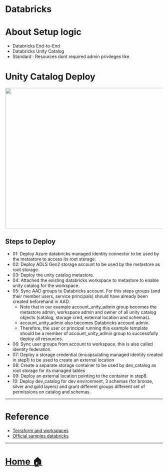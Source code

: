# Databricks


# About Setup logic

- Databricks End-to-End
- Databricks Unity Catalog
- Standard : Resources dont required admin privileges like 

# Unity Catalog Deploy

<img src="/docs/asset/img/7-ML_Workspace.png" width="650" height="450"/>

## Steps to Deploy
- 01: Deploy Azure databricks managed identity connector to be used by the metastore to access its root storage.  
- 02: Deploy ADLS Gen2 storage account to be used by the metastore as root storage.
- 03: Deploy the unity catalog metastore.
- 04: Attached the existing databricks workspace to metastore to enable unity catalog for the workspace.
- 05: Sync AAD groups to Databricks account. For this steps groups (and their member users, service principals) should have already been created beforehand in AAD.
    - Note that in our example account_unity_admin group becomes the metastore admin, workspace admin and owner of all unity catalog objects (catalog, storage cred, external location and schemas).  
    - account_unity_admin also becomes Databricks account admin.  
    - Therefore, the user or principal running this example template should be a member of account_unity_admin group to successfully deploy all resources.  
- 06: Sync user groups from account to workspace, this is also called identity federation.
- 07: Deploy a storage credential (encapsulating managed identity created in step1) to be used to create an external location
- 08: Create a separate storage container to be used by dev_catalog as root storage for its managed tables
- 09: Deploy an external location pointing to the container in step8.
- 10: Deploy dev_catalog for dev environment, 3 schemas (for bronze, silver and gold layers) and grant different groups different set of permissions on catalog and schemas.


---

# Reference
- [Terraform and workspaces](https://registry.terraform.io/providers/databricks/databricks/latest/docs/guides/workspace-management)
- [Official samples databricks](https://github.com/databricks/terraform-databricks-examples)

---

# [Home :house:](https://github.com/Ratarca/azure-dlake)